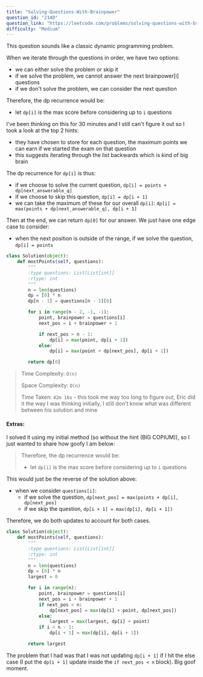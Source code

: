 ```yaml
---
title: "Solving-Questions-With-Brainpower"
question_id: "2140"
question_link: "https://leetcode.com/problems/solving-questions-with-brainpower"
difficulty: "Medium"
---
```


This question sounds like a classic dynamic programming problem.

When we iterate through the questions in order, we have two options:
- we can either solve the problem or skip it
- if we solve the problem, we cannot answer the next brainpower[i] questions
- if we don't solve the problem, we can consider the next question

Therefore, the dp recurrence would be:
- let `dp[i]` is the max score before considering up to `i` questions

I've been thinking on this for 30 minutes and I still can't figure it out so I took a look at the top 2 hints:
- they have chosen to store for each question, the maximum points we can earn if we started the exam on that question
- this suggests iterating through the list backwards which is kind of big brain

The dp recurrence for `dp[i]` is thus:
- if we choose to solve the current question, `dp[i] = points + dp[next_answerable_q]`
- if we choose to skip this question, `dp[i] = dp[i + 1]`
- we can take the maximum of these for our overall `dp[i]`: `dp[i] = max(points + dp[next_answerable_q], dp[i + 1]`

Then at the end, we can return `dp[0]` for our answer.
We just have one edge case to consider:
- when the next position is outside of the range, if we solve the question, `dp[i] = points`

```python
class Solution(object):
    def mostPoints(self, questions):
        """
        :type questions: List[List[int]]
        :rtype: int
        """
        n = len(questions)
        dp = [0] * n
        dp[n - 1] = questions[n - 1][0]

        for i in range(n - 2, -1, -1):
            point, brainpower = questions[i]
            next_pos = i + brainpower + 1

            if next_pos > n - 1:
                dp[i] = max(point, dp[i + 1])
            else:
                dp[i] = max(point + dp[next_pos], dp[i + 1])

        return dp[0]
```

> Time Complexity: `O(n)`
>
> Space Complexity: `O(n)`
>
> Time Taken: `42m 16s` - this took me way too long to figure out, Eric did it the way I was thinking initially, I still don't know what was different between his solution and mine

#### Extras:

I solved it using my initial method (so without the hint (BIG COPIUM)), so I just wanted to share how goofy I am below: 

> Therefore, the dp recurrence would be:
> - let `dp[i]` is the max score before considering up to `i` questions

This would just be the reverse of the solution above:
- when we consider `questions[i]`:
    - if we solve the question, `dp[next_pos] = max(points + dp[i], dp[next_pos]`
    - if we skip the question, `dp[i + 1] = max(dp[i], dp[i + 1])`

Therefore, we do both updates to account for both cases.

```python
class Solution(object):
    def mostPoints(self, questions):
        """
        :type questions: List[List[int]]
        :rtype: int
        """
        n = len(questions)
        dp = [0] * n
        largest = 0

        for i in range(n):
            point, brainpower = questions[i]
            next_pos = i + brainpower + 1
            if next_pos < n:
                dp[next_pos] = max(dp[i] + point, dp[next_pos])
            else:
                largest = max(largest, dp[i] + point)
            if i < n - 1:
                dp[i + 1] = max(dp[i], dp[i + 1]) 

        return largest
```

The problem that I had was that I was not updating `dp[i + 1]` if I hit the else case (I put the `dp[i + 1]` update inside the `if next_pos < n` block). Big goof moment.

